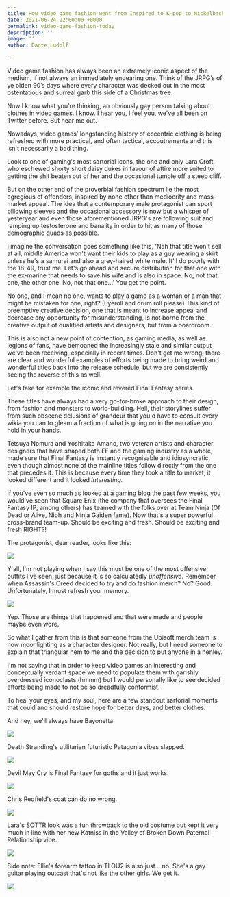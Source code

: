 ```yaml
---
title: How video game fashion went from Inspired to K-pop to Nickelback... to worse.
date: 2021-06-24 22:00:00 +0000
permalink: video-game-fashion-today
description: ''
image: ''
author: Dante Ludolf

---
```

Video game fashion has always been an extremely iconic aspect of the medium, if not always an immediately endearing one. Think of the JRPG’s of ye olden 90’s days where every character was decked out in the most ostentatious and surreal garb this side of a Christmas tree.

Now I know what you're thinking, an obviously gay person talking about clothes in video games. I know. I hear you, I feel you, we've all been on Twitter before. But hear me out.

Nowadays, video games' longstanding history of eccentric clothing is being refreshed with more practical, and often tactical, accoutrements and this isn't necessarily a bad thing.

Look to one of gaming's most sartorial icons, the one and only Lara Croft, who eschewed shorty short daisy dukes in favour of attire more suited to getting the shit beaten out of her and the occasional tumble off a steep cliff.

But on the other end of the proverbial fashion spectrum lie the most egregious of offenders, inspired by none other than mediocrity and mass-market appeal. The idea that a contemporary male protagonist can sport billowing sleeves and the occasional accessory is now but a whisper of yesteryear and even those aforementioned JRPG's are following suit and ramping up testosterone and banality in order to hit as many of those demographic quads as possible.

I imagine the conversation goes something like this, 'Nah that title won't sell at all, middle America won't want their kids to play as a guy wearing a skirt unless he's a samurai and also a grey-haired white male. It'll do poorly with the 18-49, trust me. Let's go ahead and secure distribution for that one with the ex-marine that needs to save his wife and is also in space. No, not that one, the other one. No, not that one...' You get the point.

No one, and I mean no one, wants to play a game as a woman or a man that might be mistaken for one, right? (Eyeroll and drum roll please) This kind of preemptive creative decision, one that is meant to increase appeal and decrease any opportunity for misunderstanding, is not borne from the creative output of qualified artists and designers, but from a boardroom.

This is also not a new point of contention, as gaming media, as well as legions of fans, have bemoaned the increasingly stale and similar output we've been receiving, especially in recent times. Don't get me wrong, there are clear and wonderful examples of efforts being made to bring weird and wonderful titles back into the release schedule, but we are consistently seeing the reverse of this as well.

Let's take for example the iconic and revered Final Fantasy series.

These titles have always had a very go-for-broke approach to their design, from fashion and monsters to world-building. Hell, their storylines suffer from such obscene delusions of grandeur that you'd have to consult every wikia you can to gleam a fraction of what is going on in the narrative you hold in your hands.

Tetsuya Nomura and Yoshitaka Amano, two veteran artists and character designers that have shaped both FF and the gaming industry as a whole, made sure that Final Fantasy is instantly recognisable and idiosyncratic, even though almost none of the mainline titles follow directly from the one that precedes it. This is because every time they took a title to market, it looked different and it looked _interesting._

If you've even so much as looked at a gaming blog the past few weeks, you would've seen that Square Enix (the company that oversees the Final Fantasy IP, among others) has teamed with the folks over at Team Ninja (Of Dead or Alive, Nioh and Ninja Gaiden fame). Now that's a super powerful cross-brand team-up. Should be exciting and fresh. Should be exciting and fresh RIGHT?!

The protagonist, dear reader, looks like this:

![](/uploads/videogamefashion-2.png)

Y'all, I'm not playing when I say this must be one of the most offensive outfits I've seen, just because it is so calculatedly _unoffensive_. Remember when Assassin's Creed decided to try and do fashion merch? No? Good. Unfortunately, I must refresh your memory.

![](/uploads/videogamefashion-1.png)

Yep. Those are things that happened and that were made and people maybe even wore.

So what I gather from this is that someone from the Ubisoft merch team is now moonlighting as a character designer. Not really, but I need someone to explain that triangular hem to me and the decision to put anyone in a henley.

I'm not saying that in order to keep video games an interesting and conceptually verdant space we need to populate them with garishly overdressed iconoclasts (hmmm) but I would personally like to see decided efforts being made to not be so dreadfully conformist.

To heal your eyes, and my soul, here are a few standout sartorial moments that could and should restore hope for better days, and better clothes.

And hey, we'll always have Bayonetta.

![](/uploads/videogamefashion-3.png)

Death Stranding's utilitarian futuristic Patagonia vibes slapped.

![](/uploads/videogamefashion-4.png)

Devil May Cry is Final Fantasy for goths and it just works.

![](/uploads/videogamefashion-8.png)

Chris Redfield's coat can do no wrong.

![](/uploads/videogamefashion-7.png)

Lara's SOTTR look was a fun throwback to the old costume but kept it very much in line with her new Katniss in the Valley of Broken Down Paternal Relationship vibe.

![](/uploads/videogamefashion-6.png)

Side note: Ellie's forearm tattoo in TLOU2 is also just... no. She's a gay guitar playing outcast that's not like the other girls. We get it.

![](/uploads/videogamefashion-5.png)